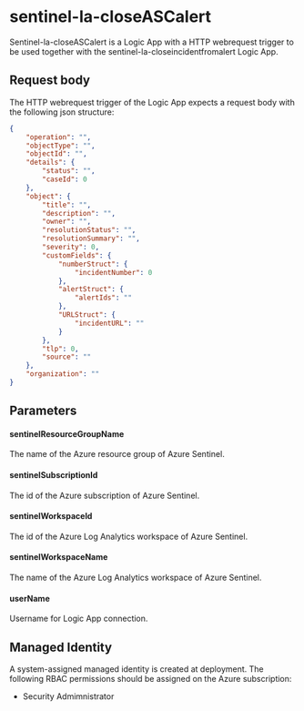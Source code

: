 # sentinel-la-closeASCalert

Sentinel-la-closeASCalert is a Logic App with a HTTP webrequest trigger to be used together with the sentinel-la-closeincidentfromalert Logic App.

## Request body

The HTTP webrequest trigger of the Logic App expects a request body with the following json structure:

```json
{
    "operation": "",
    "objectType": "",
    "objectId": "",
    "details": {
        "status": "",
        "caseId": 0
    },
    "object": {
        "title": "",
        "description": "",
        "owner": "",
        "resolutionStatus": "",
        "resolutionSummary": "",
        "severity": 0,
        "customFields": {
            "numberStruct": {
                "incidentNumber": 0
            },
            "alertStruct": {
                "alertIds": ""
            },
            "URLStruct": {
                "incidentURL": ""
            }
        },
        "tlp": 0,
        "source": ""
    },
    "organization": ""
}
```

## Parameters

#### sentinelResourceGroupName

The name of the Azure resource group of Azure Sentinel.

#### sentinelSubscriptionId

The id of the Azure subscription of Azure Sentinel.

#### sentinelWorkspaceId

The id of the Azure Log Analytics workspace of Azure Sentinel.

#### sentinelWorkspaceName

The name of the Azure Log Analytics workspace of Azure Sentinel.

#### userName

Username for Logic App connection.

## Managed Identity

A system-assigned managed identity is created at deployment. The following RBAC permissions should be assigned on the Azure subscription:
- Security Admimnistrator